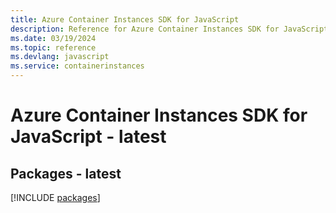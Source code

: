 ```yaml
---
title: Azure Container Instances SDK for JavaScript
description: Reference for Azure Container Instances SDK for JavaScript
ms.date: 03/19/2024
ms.topic: reference
ms.devlang: javascript
ms.service: containerinstances
---
```

# Azure Container Instances SDK for JavaScript - latest
## Packages - latest
[!INCLUDE [packages](container-instances-index.md)]